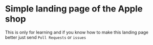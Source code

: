 <h1>Simple landing page of the Apple shop</h1>

This is only for learning and if you know how to make this landing page better just send <code>Poll Requests</code> or <code>issues</code>

